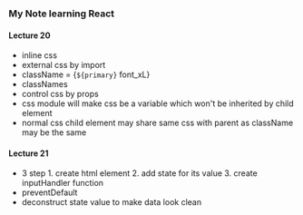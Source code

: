 ### My Note learning React
#### Lecture 20
* inline css
* external css by import
* className = {`${primary}` font_xL}
* classNames
* control css by props
* css module will make css be a variable which won't be inherited by child element 
* normal css child element may share same css with parent as className may be the same
#### Lecture 21
* 3 step 1. create html element 2. add state for its value 3. create inputHandler function 
* preventDefault
* deconstruct state value to make data look clean